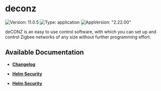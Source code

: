 # deconz

![Version: 11.0.5](https://img.shields.io/badge/Version-11.0.5-informational?style=flat-square) ![Type: application](https://img.shields.io/badge/Type-application-informational?style=flat-square) ![AppVersion: "2.22.00"](https://img.shields.io/badge/AppVersion-"2.22.00"-informational?style=flat-square)

deCONZ is an easy to use control software, with which you can set up and control Zigbee networks of any size without further programming effort.

## Available Documentation

- [**Changelog**](CHANGELOG)

- [**Helm Security**](container-security)

- [**Helm Security**](helm-security)

